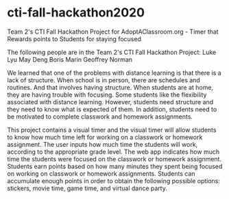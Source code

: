 # cti-fall-hackathon2020
Team 2's CTI Fall Hackathon Project for AdoptAClassroom.org - Timer that Rewards points to Students for staying focused

The following people are in the Team 2's CTI Fall Hackathon Project: Luke Lyu May Deng Boris Marin Geoffrey Norman

We learned that one of the problems with distance learning is that there is a lack of structure.  When school is in person, there are schedules and routines.  And that involves having structure.  When students are at home, they are having trouble with focusing.  Some students like the flexibility associated with distance learning.  However, students need structure and they need to know what is expected of them.  In addition, students need to be motivated to complete classwork and homework assignments.  

This project contains a visual timer and the visual timer will allow students to know how much time left for working on a classwork or homework assignment. The user inputs how much time the students will work, according to the appropriate grade level.  The web app indicates how much time the students were focused on the classwork or homework assignment.  Students earn points based on how many minutes they spent being focused on working on classwork or homework assignments.  Students can accumulate enough points in order to obtain the following possible options: stickers, movie time, game time, and virtual dance party.